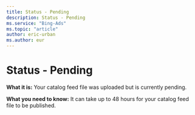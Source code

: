 ```yaml
---
title: Status - Pending
description: Status - Pending
ms.service: "Bing-Ads"
ms.topic: "article"
author: eric-urban
ms.author: eur
---
```


# Status - Pending

**What it is:**  Your catalog feed file was uploaded but is currently pending.

**What you need to know:**  It can take up to 48 hours for your catalog feed file to be published.


